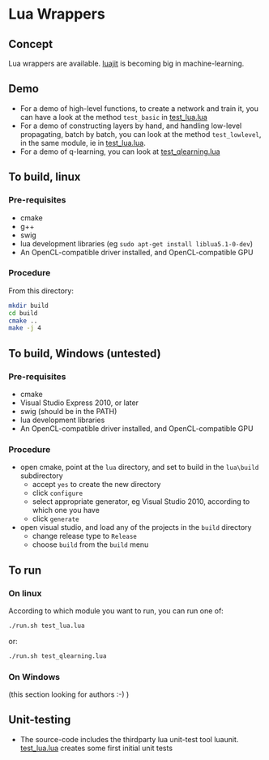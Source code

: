 # Lua Wrappers

## Concept

Lua wrappers are available.  [luajit](http://luajit.org) is becoming big in machine-learning.

## Demo

* For a demo of high-level functions, to create a network and train it, you can have a look at the method `test_basic` in [test_lua.lua](test_lua.lua)
* For a demo of constructing layers by hand, and handling low-level propagating, batch by batch, you can look at the method `test_lowlevel`, in the same module, ie in [test_lua.lua](test_lua.lua).
* For a demo of q-learning, you can look at [test_qlearning.lua](test_qlearning.lua)

## To build, linux

### Pre-requisites

* cmake
* g++
* swig
* lua development libraries (eg `sudo apt-get install liblua5.1-0-dev`) 
* An OpenCL-compatible driver installed, and OpenCL-compatible GPU

### Procedure

From this directory:
```bash
mkdir build
cd build
cmake ..
make -j 4
```

## To build, Windows (untested)

### Pre-requisites

* cmake
* Visual Studio Express 2010, or later
* swig (should be in the PATH)
* lua development libraries
* An OpenCL-compatible driver installed, and OpenCL-compatible GPU

### Procedure

- open cmake, point at the `lua` directory, and set to build in the `lua\build` subdirectory
  - accept `yes` to create the new directory
  - click `configure`
  - select appropriate generator, eg Visual Studio 2010, according to which one you have
  - click `generate`
- open visual studio, and load any of the projects in the `build` directory
  - change release type to `Release`
  - choose `build` from the `build` menu

## To run

### On linux

According to which module you want to run, you can run one of:
```bash
./run.sh test_lua.lua
```
or:
```bash
./run.sh test_qlearning.lua
```

### On Windows

(this section looking for authors :-) )

## Unit-testing

* The source-code includes the thirdparty lua unit-test tool luaunit.  [test_lua.lua](test_lua.lua)
creates some first initial unit tests

